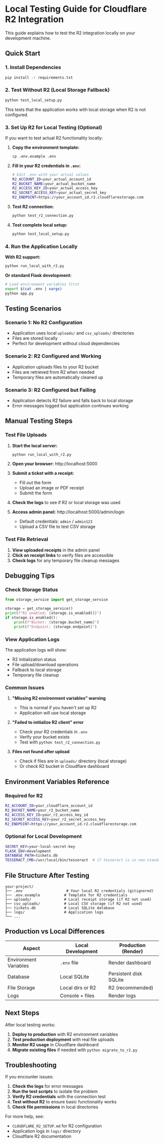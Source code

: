 # Local Testing Guide for Cloudflare R2 Integration

This guide explains how to test the R2 integration locally on your development machine.

## Quick Start

### 1. Install Dependencies
```bash
pip install -r requirements.txt
```

### 2. Test Without R2 (Local Storage Fallback)
```bash
python test_local_setup.py
```
This tests that the application works with local storage when R2 is not configured.

### 3. Set Up R2 for Local Testing (Optional)

If you want to test actual R2 functionality locally:

1. **Copy the environment template:**
   ```bash
   cp .env.example .env
   ```

2. **Fill in your R2 credentials in `.env`:**
   ```bash
   # Edit .env with your actual values
   R2_ACCOUNT_ID=your_actual_account_id
   R2_BUCKET_NAME=your_actual_bucket_name
   R2_ACCESS_KEY_ID=your_actual_access_key
   R2_SECRET_ACCESS_KEY=your_actual_secret_key
   R2_ENDPOINT=https://your_account_id.r2.cloudflarestorage.com
   ```

3. **Test R2 connection:**
   ```bash
   python test_r2_connection.py
   ```

4. **Test complete local setup:**
   ```bash
   python test_local_setup.py
   ```

### 4. Run the Application Locally

**With R2 support:**
```bash
python run_local_with_r2.py
```

**Or standard Flask development:**
```bash
# Load environment variables first
export $(cat .env | xargs)
python app.py
```

## Testing Scenarios

### Scenario 1: No R2 Configuration
- Application uses local `uploads/` and `csv_uploads/` directories
- Files are stored locally
- Perfect for development without cloud dependencies

### Scenario 2: R2 Configured and Working
- Application uploads files to your R2 bucket
- Files are retrieved from R2 when needed
- Temporary files are automatically cleaned up

### Scenario 3: R2 Configured but Failing
- Application detects R2 failure and falls back to local storage
- Error messages logged but application continues working

## Manual Testing Steps

### Test File Uploads

1. **Start the local server:**
   ```bash
   python run_local_with_r2.py
   ```

2. **Open your browser:** http://localhost:5000

3. **Submit a ticket with a receipt:**
   - Fill out the form
   - Upload an image or PDF receipt
   - Submit the form

4. **Check the logs** to see if R2 or local storage was used

5. **Access admin panel:** http://localhost:5000/admin/login
   - Default credentials: `admin` / `admin123`
   - Upload a CSV file to test CSV storage

### Test File Retrieval

1. **View uploaded receipts** in the admin panel
2. **Click on receipt links** to verify files are accessible
3. **Check logs** for any temporary file cleanup messages

## Debugging Tips

### Check Storage Status
```python
from storage_service import get_storage_service

storage = get_storage_service()
print(f"R2 enabled: {storage.is_enabled()}")
if storage.is_enabled():
    print(f"Bucket: {storage.bucket_name}")
    print(f"Endpoint: {storage.endpoint}")
```

### View Application Logs
The application logs will show:
- R2 initialization status
- File upload/download operations
- Fallback to local storage
- Temporary file cleanup

### Common Issues

1. **"Missing R2 environment variables" warning**
   - This is normal if you haven't set up R2
   - Application will use local storage

2. **"Failed to initialize R2 client" error**
   - Check your R2 credentials in `.env`
   - Verify your bucket exists
   - Test with `python test_r2_connection.py`

3. **Files not found after upload**
   - Check if files are in `uploads/` directory (local storage)
   - Or check R2 bucket in Cloudflare dashboard

## Environment Variables Reference

### Required for R2
```bash
R2_ACCOUNT_ID=your_cloudflare_account_id
R2_BUCKET_NAME=your_r2_bucket_name
R2_ACCESS_KEY_ID=your_r2_access_key_id
R2_SECRET_ACCESS_KEY=your_r2_secret_access_key
R2_ENDPOINT=https://your_account_id.r2.cloudflarestorage.com
```

### Optional for Local Development
```bash
SECRET_KEY=your-local-secret-key
FLASK_ENV=development
DATABASE_PATH=tickets.db
TESSERACT_CMD=/usr/local/bin/tesseract  # if tesseract is in non-standard location
```

## File Structure After Testing

```
your-project/
├── .env                    # Your local R2 credentials (gitignored)
├── .env.example           # Template for R2 credentials
├── uploads/               # Local receipt storage (if R2 not used)
├── csv_uploads/           # Local CSV storage (if R2 not used)
├── tickets.db             # Local SQLite database
├── logs/                  # Application logs
└── ...
```

## Production vs Local Differences

| Aspect | Local Development | Production (Render) |
|--------|------------------|-------------------|
| Environment Variables | `.env` file | Render dashboard |
| Database | Local SQLite | Persistent disk SQLite |
| File Storage | Local dirs or R2 | R2 (recommended) |
| Logs | Console + files | Render logs |

## Next Steps

After local testing works:

1. **Deploy to production** with R2 environment variables
2. **Test production deployment** with real file uploads
3. **Monitor R2 usage** in Cloudflare dashboard
4. **Migrate existing files** if needed with `python migrate_to_r2.py`

## Troubleshooting

If you encounter issues:

1. **Check the logs** for error messages
2. **Run the test scripts** to isolate the problem
3. **Verify R2 credentials** with the connection test
4. **Test without R2** to ensure basic functionality works
5. **Check file permissions** in local directories

For more help, see:
- `CLOUDFLARE_R2_SETUP.md` for R2 configuration
- Application logs in `logs/` directory
- Cloudflare R2 documentation